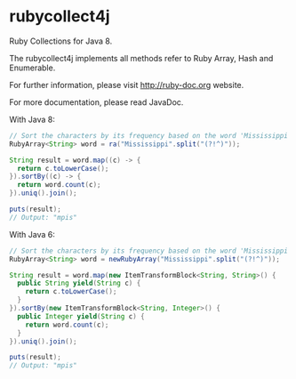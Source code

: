 rubycollect4j
=============
Ruby Collections for Java 8.

The rubycollect4j implements all methods refer to Ruby Array, Hash and Enumerable.

For further information, please visit http://ruby-doc.org website.

For more documentation, please read JavaDoc.

With Java 8:
``` java
// Sort the characters by its frequency based on the word 'Mississippi' case-insensitively
RubyArray<String> word = ra("Mississippi".split("(?!^)"));

String result = word.map((c) -> {
  return c.toLowerCase();
}).sortBy((c) -> {
  return word.count(c);
}).uniq().join();

puts(result);
// Output: "mpis"
```

With Java 6:
``` java
// Sort the characters by its frequency based on the word 'Mississippi' case-insensitively
RubyArray<String> word = newRubyArray("Mississippi".split("(?!^)"));

String result = word.map(new ItemTransformBlock<String, String>() {
  public String yield(String c) {
    return c.toLowerCase();
  }
}).sortBy(new ItemTransformBlock<String, Integer>() {
  public Integer yield(String c) {
    return word.count(c);
  }
}).uniq().join();

puts(result);
// Output: "mpis"
```
